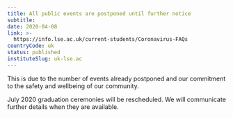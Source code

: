 ```yaml
---
title: All public events are postponed until further notice
subtitle: 
date: 2020-04-08
link: >-
  https://info.lse.ac.uk/current-students/Coronavirus-FAQs
countryCode: uk
status: published
instituteSlug: uk-lse.ac
---
```

This is due to the number of events already postponed and our commitment to the safety and wellbeing of our community. 

July 2020 graduation ceremonies will be rescheduled. We will communicate further details when they are available. 
